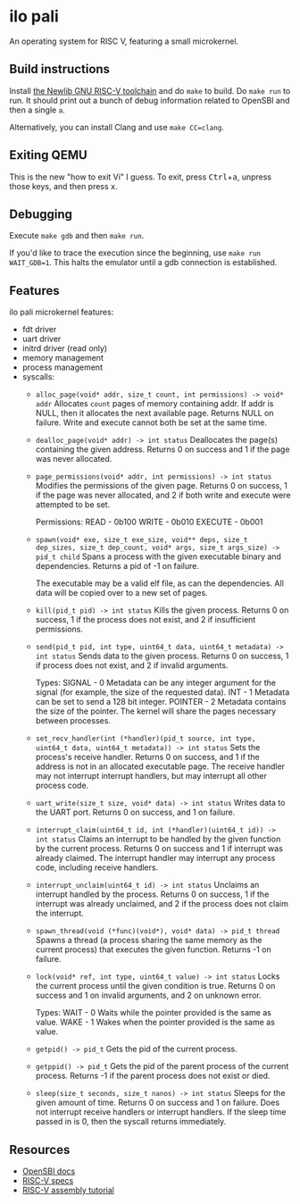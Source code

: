 # ilo pali
An operating system for RISC V, featuring a small microkernel.

## Build instructions
Install [the Newlib GNU RISC-V toolchain](https://github.com/riscv/riscv-gnu-toolchain#installation-newlib) and do `make` to build. Do `make run` to run. It should print out a bunch of debug information related to OpenSBI and then a single `a`.

Alternatively, you can install Clang and use `make CC=clang`.

## Exiting QEMU
This is the new "how to exit Vi" I guess. To exit, press <kbd>Ctrl</kbd>+<kbd>a</kbd>, unpress those keys, and then press <kbd>x</kbd>.

## Debugging
Execute `make gdb` and then `make run`.

If you'd like to trace the execution since the beginning, use `make run WAIT_GDB=1`. This halts the emulator until a gdb connection is established.

## Features
ilo pali microkernel features:
 - fdt driver
 - uart driver
 - initrd driver (read only)
 - memory management
 - process management
 - syscalls:
    - `alloc_page(void* addr, size_t count, int permissions) -> void* addr`
        Allocates `count` pages of memory containing addr. If addr is NULL, then it allocates the next available page. Returns NULL on failure. Write and execute cannot both be set at the same time.

    - `dealloc_page(void* addr) -> int status`
        Deallocates the page(s) containing the given address. Returns 0 on success and 1 if the page was never allocated.

    - `page_permissions(void* addr, int permissions) -> int status`
        Modifies the permissions of the given page. Returns 0 on success, 1 if the page was never allocated, and 2 if both write and execute were attempted to be set.

        Permissions:
        READ    - 0b100
        WRITE   - 0b010
        EXECUTE - 0b001

    - `spawn(void* exe, size_t exe_size, void** deps, size_t dep_sizes, size_t dep_count, void* args, size_t args_size) -> pid_t child`
        Spans a process with the given executable binary and dependencies. Returns a pid of -1 on failure.

        The executable may be a valid elf file, as can the dependencies. All data will be copied over to a new set of pages.

    - `kill(pid_t pid) -> int status`
        Kills the given process. Returns 0 on success, 1 if the process does not exist, and 2 if insufficient permissions.

    - `send(pid_t pid, int type, uint64_t data, uint64_t metadata) -> int status`
        Sends data to the given process. Returns 0 on success, 1 if process does not exist, and 2 if invalid arguments.

        Types:
        SIGNAL  - 0
            Metadata can be any integer argument for the signal (for example, the size of the requested data).
        INT     - 1
            Metadata can be set to send a 128 bit integer.
        POINTER - 2
            Metadata contains the size of the pointer. The kernel will share the pages necessary between processes.

    - `set_recv_handler(int (*handler)(pid_t source, int type, uint64_t data, uint64_t metadata)) -> int status`
        Sets the process's receive handler. Returns 0 on success, and 1 if the address is not in an allocated executable page. The receive handler may not interrupt interrupt handlers, but may interrupt all other process code.

    - `uart_write(size_t size, void* data) -> int status`
        Writes data to the UART port. Returns 0 on success, and 1 on failure.

    - `interrupt_claim(uint64_t id, int (*handler)(uint64_t id)) -> int status`
        Claims an interrupt to be handled by the given function by the current process. Returns 0 on success and 1 if interrupt was already claimed. The interrupt handler may interrupt any process code, including receive handlers.

    - `interrupt_unclaim(uint64_t id) -> int status`
        Unclaims an interrupt handled by the process. Returns 0 on success, 1 if the interrupt was already unclaimed, and 2 if the process does not claim the interrupt.

    - `spawn_thread(void (*func)(void*), void* data) -> pid_t thread`
        Spawns a thread (a process sharing the same memory as the current process) that executes the given function. Returns -1 on failure.

    - `lock(void* ref, int type, uint64_t value) -> int status`
        Locks the current process until the given condition is true. Returns 0 on success and 1 on invalid arguments, and 2 on unknown error.

        Types:
        WAIT    - 0
            Waits while the pointer provided is the same as value.
        WAKE    - 1
            Wakes when the pointer provided is the same as value.

    - `getpid() -> pid_t`
        Gets the pid of the current process.

    - `getppid() -> pid_t`
        Gets the pid of the parent process of the current process. Returns -1 if the parent process does not exist or died.

    - `sleep(size_t seconds, size_t nanos) -> int status`
        Sleeps for the given amount of time. Returns 0 on success and 1 on failure. Does not interrupt receive handlers or interrupt handlers. If the sleep time passed in is 0, then the syscall returns immediately.

## Resources
 - [OpenSBI docs](https://github.com/riscv/riscv-sbi-doc/blob/master/riscv-sbi.adoc)
 - [RISC-V specs](https://riscv.org/technical/specifications/)
 - [RISC-V assembly tutorial](https://riscv-programming.org/book/riscv-book.html)
